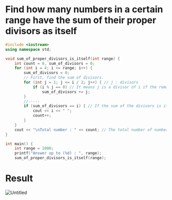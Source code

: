 # Find how many numbers in a certain range have the sum of their proper divisors as itself

~~~C++
#include <iostream>
using namespace std;

void sum_of_proper_divisors_is_itself(int range) {
	int count = 0, sum_of_divisors = 0;
	for (int i = 4; i <= range; i++) {
		sum_of_divisors = 0;
		// First, find the sum of divisors.
		for (int j = 1; j <= i / 2; j++) { // j : divisors
			if (i % j == 0) // It means j is a divisor of i if the remainder is 0.
				sum_of_divisors += j;
		}
		//-----
		if (sum_of_divisors == i) { // If the sum of the divisors is itself, it's included in the answer.
			cout << i << " ";
			count++;
		}
	}
	cout << "\nTotal number : " << count; // The total number of numbers that have the sum of their proper divisors as itself
}

int main() {
	int range = 1000;
	printf("Answer up to (%d) : ", range);
	sum_of_proper_divisors_is_itself(range);
~~~
# Result
![Untitled](https://user-images.githubusercontent.com/67142421/148955468-7b492554-257a-457a-b61d-66da983480c4.png)
